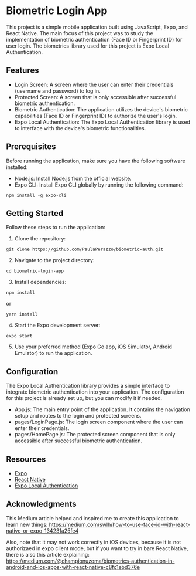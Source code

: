 # Biometric Login App
This project is a simple mobile application built using JavaScript, Expo, and React Native. The main focus of this project was to study the implementation of biometric authentication (Face ID or Fingerprint ID) for user login. The biometrics library used for this project is Expo Local Authentication.

## Features
 - Login Screen: A screen where the user can enter their credentials (username and password) to log in.
 - Protected Screen: A screen that is only accessible after successful biometric authentication.
 - Biometric Authentication: The application utilizes the device's biometric capabilities (Face ID or Fingerprint ID) to authorize the user's login.
 - Expo Local Authentication: The Expo Local Authentication library is used to interface with the device's biometric functionalities.

## Prerequisites
Before running the application, make sure you have the following software installed:
 - Node.js: Install Node.js from the official website.
 - Expo CLI: Install Expo CLI globally by running the following command:

```shell
npm install -g expo-cli
```

## Getting Started
Follow these steps to run the application:

1. Clone the repository:
```shell
git clone https://github.com/PaulaPerazzo/biometric-auth.git
```

2. Navigate to the project directory:
```shell
cd biometric-login-app
```

3. Install dependencies:
```shell
npm install
```
or
```shell
yarn install
```

4. Start the Expo development server:
```shell
expo start
```

5. Use your preferred method (Expo Go app, iOS Simulator, Android Emulator) to run the application.

## Configuration
The Expo Local Authentication library provides a simple interface to integrate biometric authentication into your application. The configuration for this project is already set up, but you can modify it if needed.

 - App.js: The main entry point of the application. It contains the navigation setup and routes to the login and protected screens.
 - pages/LoginPage.js: The login screen component where the user can enter their credentials.
 - pages/HomePage.js: The protected screen component that is only accessible after successful biometric authentication.

## Resources
 - [Expo](https://docs.expo.dev/)
 - [React Native](https://reactnative.dev/)
 - [Expo Local Authentication](https://docs.expo.dev/versions/latest/sdk/local-authentication/)

## Acknowledgments
This Medium article helped and inspired me to create this application to learn new things: https://medium.com/swlh/how-to-use-face-id-with-react-native-or-expo-134231a25fe4

Also, note that it may not work correctly in iOS devices, because it is not authorizaed in expo client mode, but if you want to try in bare React Native, there is also this article explaining: https://medium.com/@championuzoma/biometrics-authentication-in-android-and-ios-apps-with-react-native-c8fc1ebd376e
